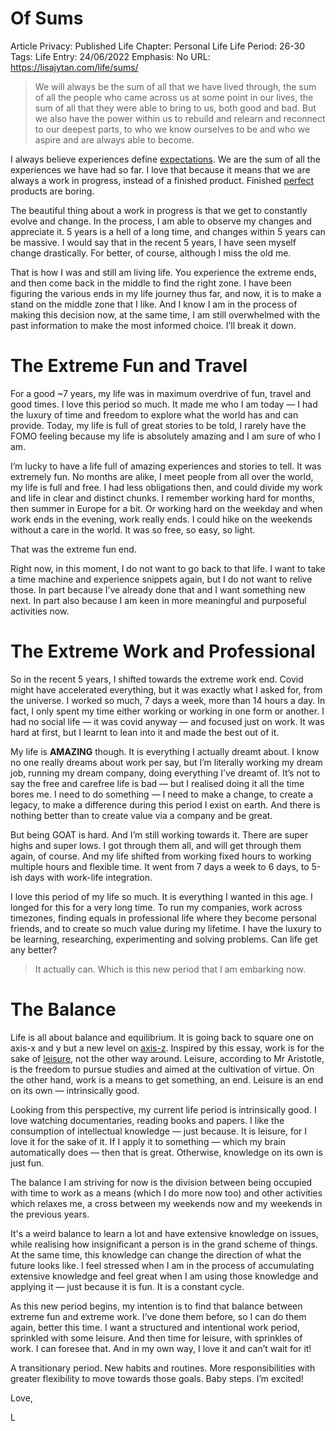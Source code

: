 # Of Sums

Article Privacy: Published
Life Chapter: Personal Life
Life Period: 26-30
Tags: Life
Entry: 24/06/2022
Emphasis: No
URL:  https://lisajytan.com/life/sums/

> We will always be the sum of all that we have lived through, the sum of all the people who came across us at some point in our lives, the sum of all that they were able to bring to us, both good and bad. But we also have the power within us to rebuild and relearn and reconnect to our deepest parts, to who we know ourselves to be and who we aspire and are always able to become.
> 

I always believe experiences define [expectations](https://lisajytan.com/lessons/expectations/). We are the sum of all the experiences we have had so far. I love that because it means that we are always a work in progress, instead of a finished product. Finished [perfect](https://lisajytan.com/life/work-of-art/) products are boring. 

The beautiful thing about a work in progress is that we get to constantly evolve and change. In the process, I am able to observe my changes and appreciate it. 5 years is a hell of a long time, and changes within 5 years can be massive. I would say that in the recent 5 years, I have seen myself change drastically. For better, of course, although I miss the old me. 

That is how I was and still am living life. You experience the extreme ends, and then come back in the middle to find the right zone. I have been figuring the various ends in my life journey thus far, and now, it is to make a stand on the middle zone that I like. And I know I am in the process of making this decision now, at the same time, I am still overwhelmed with the past information to make the most informed choice. I’ll break it down. 

# The Extreme Fun and Travel

For a good ~7 years, my life was in maximum overdrive of fun, travel and good times. I love this period so much. It made me who I am today — I had the luxury of time and freedom to explore what the world has and can provide. Today, my life is full of great stories to be told, I rarely have the FOMO feeling because my life is absolutely amazing and I am sure of who I am. 

I’m lucky to have a life full of amazing experiences and stories to tell. It was extremely fun. No months are alike, I meet people from all over the world, my life is full and free. I had less obligations then, and could divide my work and life in clear and distinct chunks. I remember working hard for months, then summer in Europe for a bit. Or working hard on the weekday and when work ends in the evening, work really ends. I could hike on the weekends without a care in the world. It was so free, so easy, so light. 

That was the extreme fun end. 

Right now, in this moment, I do not want to go back to that life. I want to take a time machine and experience snippets again, but I do not want to relive those. In part because I’ve already done that and I want something new next. In part also because I am keen in more meaningful and purposeful activities now. 

# The Extreme Work and Professional

So in the recent 5 years, I shifted towards the extreme work end. Covid might have accelerated everything, but it was exactly what I asked for, from the universe. I worked so much, 7 days a week, more than 14 hours a day. In fact, I only spent my time either working or working in one form or another. I had no social life — it was covid anyway — and focused just on work. It was hard at first, but I learnt to lean into it and made the best out of it. 

My life is **AMAZING** though. It is everything I actually dreamt about. I know no one really dreams about work per say, but I’m literally working my dream job, running my dream company, doing everything I’ve dreamt of. It’s not to say the free and carefree life is bad — but I realised doing it all the time bores me. I need to do something — I need to make a change, to create a legacy, to make a difference during this period I exist on earth. And there is nothing better than to create value via a company and be great. 

But being GOAT is hard. And I’m still working towards it. There are super highs and super lows. I got through them all, and will get through them again, of course. And my life shifted from working fixed hours to working multiple hours and flexible time. It went from 7 days a week to 6 days, to 5-ish days with work-life integration. 

I love this period of my life so much. It is everything I wanted in this age. I longed for this for a very long time. To run my companies, work across timezones, finding equals in professional life where they become personal friends, and to create so much value during my lifetime. I have the luxury to be learning, researching, experimenting and solving problems. Can life get any better? 

> It actually can. Which is this new period that I am embarking now.
> 

# The Balance

Life is all about balance and equilibrium. It is going back to square one on axis-x and y but a new level on [axis-z](https://lisajytan.com/lessons/z-plane/). Inspired by this essay, work is for the sake of [leisure](https://blogs.harvard.edu/nobleleisure/aristotle-on-work-vs-leisure/), not the other way around. Leisure, according to Mr Aristotle, is the freedom to pursue studies and aimed at the cultivation of virtue. On the other hand, work is a means to get something, an end. Leisure is an end on its own — intrinsically good. 

Looking from this perspective, my current life period is intrinsically good. I love watching documentaries, reading books and papers. I like the consumption of intellectual knowledge — just because. It is leisure, for I love it for the sake of it. If I apply it to something — which my brain automatically does — then that is great. Otherwise, knowledge on its own is just fun. 

The balance I am striving for now is the division between being occupied with time to work as a means (which I do more now too) and other activities which relaxes me, a cross between my weekends now and my weekends in the previous years. 

It's a weird balance to learn a lot and have extensive knowledge on issues, while realising how insignificant a person is in the grand scheme of things. At the same time, this knowledge can change the direction of what the future looks like. I feel stressed when I am in the process of accumulating extensive knowledge and feel great when I am using those knowledge and applying it — just because it is fun. It is a constant cycle. 

As this new period begins, my intention is to find that balance between extreme fun and extreme work. I’ve done them before, so I can do them again, better this time. I want a structured and intentional work period, sprinkled with some leisure. And then time for leisure, with sprinkles of work. I can foresee that. And in my own way, I love it and can’t wait for it! 

A transitionary period. New habits and routines. More responsibilities with greater flexibility to move towards those goals. Baby steps. I’m excited! 

Love, 

L
